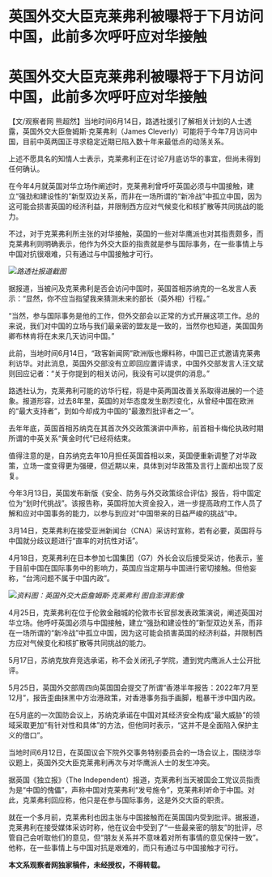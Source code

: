 # 英国外交大臣克莱弗利被曝将于下月访问中国，此前多次呼吁应对华接触

# 英国外交大臣克莱弗利被曝将于下月访问中国，此前多次呼吁应对华接触

【文/观察者网 熊超然】当地时间6月14日，路透社援引了解相关计划的人士透露，英国外交大臣詹姆斯·克莱弗利（James
Cleverly）可能将于今年7月访问中国，目前中英两国正寻求稳定近期已陷入数十年来最低点的动荡关系。

上述不愿具名的知情人士表示，克莱弗利正在讨论7月底访华的事宜，但尚未得到任何确认。

在今年4月就英国对华立场作阐述时，克莱弗利曾呼吁英国必须与中国接触，建立“强劲和建设性的”新型双边关系，而非在一场所谓的“新冷战”中孤立中国，因为这可能会损害英国的经济利益，并限制西方应对气候变化和核扩散等共同挑战的能力。

不过，对于克莱弗利所主张的对华接触，英国的一些对华鹰派也对其指责颇多，而克莱弗利则明确表示，他作为外交大臣的指责就是参与国际事务，在一些事情上与中国对抗很艰难，只有通过与中国接触才可行。

![](https://inews.gtimg.com/newsapp_bt/0/15806305116/1000)_路透社报道截图_

据报道，当被问及克莱弗利是否会访问中国时，英国首相苏纳克的一名发言人表示：“显然，你不应当指望我来猜测未来的部长（英外相）行程。”

“当然，参与国际事务是他的工作，但外交部会以正常的方式开展这项工作。总的来说，我们对中国的立场与我们最亲密的盟友是一致的，当然你也知道，美国国务卿布林肯将在未来几天访问中国。”

此前，当地时间6月14日，“政客新闻网”欧洲版也爆料称，中国已正式邀请克莱弗利访华。对此消息，英国外交部没有立即回应置评请求，中国外交部发言人汪文斌则回应记者：“关于你提到的相关访问，我没有可以提供的消息。”

路透社认为，克莱弗利可能的访华行程，将是中英两国改善关系取得进展的一个迹象。报道形容，过去8年里，英国的对华态度发生剧烈变化，从曾经中国在欧洲的“最大支持者”，到如今却成为中国的“最激烈批评者之一”。

去年年底，英国首相苏纳克在其首次外交政策演讲中声称，前首相卡梅伦执政时期所谓的中英关系“黄金时代”已经将结束。

值得注意的是，自苏纳克去年10月担任英国首相以来，英国便重新调整了对华政策，立场一度变得更为强硬，但近期以来，具体到对华政策及言行上面却出现了反复。

今年3月13日，英国发布新版《安全、防务与外交政策综合评估》报告，将中国定位为“划时代挑战”。该报告称，英国将加大资金投入，进一步提高政府工作人员了解和应对中国事务的能力，以参与到应对“中国带来的日益严峻的挑战”中。

3月14日，克莱弗利在接受亚洲新闻台（CNA）采访时宣称，若有必要，英国将与中国就分歧议题进行“直率的对抗性对话”。

4月18日，克莱弗利在日本参加七国集团（G7）外长会议后接受采访，他表示，鉴于目前中国在国际事务中的影响力，英国应当定期与中国进行密切接触。但他妄称，“台湾问题不属于中国内政”。

![](https://inews.gtimg.com/newsapp_bt/0/15806305120/1000)_资料图：英国外交大臣詹姆斯·克莱弗利
图自澎湃影像_

4月25日，克莱弗利在位于伦敦金融城的伦敦市长官邸发表政策演说，阐述英国对华立场。他呼吁英国必须与中国接触，建立“强劲和建设性的”新型双边关系，而非在一场所谓的“新冷战”中孤立中国，因为这可能会损害英国的经济利益，并限制西方应对气候变化和核扩散等共同挑战的能力。

5月17日，苏纳克放弃竞选承诺，称不会关闭孔子学院，遭到党内鹰派人士公开批评。

5月25日，英国外交部周四向英国国会提交了所谓“香港半年报告：2022年7月至12月”，报告歪曲抹黑中方治港政策，对香港事务指手画脚，粗暴干涉中国内政。

在5月底的一次国防会议上，苏纳克承诺在中国对其经济安全构成“最大威胁”的领域采取更加“有针对性和具体”的方法，但他同时表示，“这并不是全面陷入保护主义的借口”。

当地时间6月12日，在英国议会下院外交事务特别委员会的一场会议上，围绕涉华议题上，英国外交大臣克莱弗利再次与对华鹰派人士的发生冲突。

据英国《独立报》（The
Independent）报道，克莱弗利当天被国会工党议员指责为是“中国的傀儡”，声称中国对克莱弗利“发号施令”，克莱弗利听命于中国。对此，克莱弗利回应称，他只是在参与国际事务，这是外交大臣的职责。

就在一个多月前，克莱弗利也因主张与中国接触而在英国国内受到批评。据报道，克莱弗利在接受媒体采访时称，他在议会中受到了“一些最亲密的朋友”的批评，尽管自己会听取他们的意见，但“朋友关系并不意味着对所有事情的意见保持一致”。他称，在一些事情上与中国对抗是艰难的，而只有通过与中国接触才可行。

**本文系观察者网独家稿件，未经授权，不得转载。**


